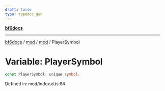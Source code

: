 ```yaml
---
draft: false
type: typedoc_gen
---
```


[**bf6docs**](../../../_index.md)

***

[bf6docs](../../../_index.md) / [mod](../../_index.md) / [mod](../_index.md) / PlayerSymbol

# Variable: PlayerSymbol

```ts
const PlayerSymbol: unique symbol;
```

Defined in: mod/index.d.ts:64
